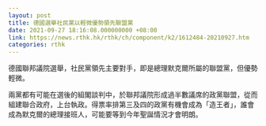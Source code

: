 ```yaml
---
layout: post
title: 德國選舉社民黨以輕微優勢領先聯盟黨
date: 2021-09-27 18:16:08.000000000 +08:00
link: https://news.rthk.hk/rthk/ch/component/k2/1612484-20210927.htm
categories: rthk
---
```


德國聯邦議院選舉，社民黨領先主要對手，即是總理默克爾所屬的聯盟黨，但優勢輕微。

兩黨都有可能在選後的組閣談判中，於聯邦議院形成過半數議席的政黨聯盟，從而組建聯合政府，上台執政。得票率排第三及四的政黨有機會成為「造王者」，誰會成為默克爾的總理接班人，可能要等到今年聖誕情況才會明朗。
